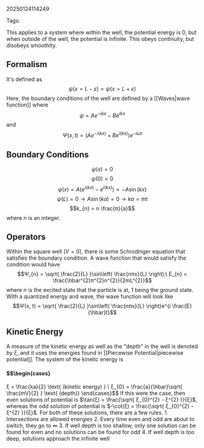 20250124114249

Tags:

This applies to a system where within the well, the potential energy is 0, but when outside of the well, the potential is infinite. This obeys continuity, but disobeys smoothity. 

## Formalism
It's defined as $$ψ(x = L - ε) = ψ(x = L + ε)$$
Here, the boundary conditions of the well are defined by a [[Waves|wave function]] where $$ψ = Ae^{-ikx} - Be^{ikx}$$
and $$Ψ(x, t) = (Ae^{-i(kx)} + Be^{i(kx)})e^{-iωt}$$

## Boundary Conditions
$$ψ(x) = 0$$
$$ψ(0) = 0$$
$$ψ(x) = A(e^{i(kx)} - e^{i(kx)}) \propto  -A\sin(kx)$$
$$ψ(L) = 0 \rightarrow A\sin(ka) = 0 \rightarrow ka = nπ$$
$$k_{n} = n \frac{π}{a}$$
where $n$ is an integer.

## Operators
Within the square well $(V = 0)$, there is some Schrodinger equation that satisfies the boundary condition. A wave function that would satisfy the condition would have $$Ψ_{n} = \sqrt{ \frac{2}{L} }\sin\left( \frac{nπx}{L} \right);\ E_{n} = \frac{\hbar^{2}π^{2}n^{2}}{2mL^{2}}$$
where $n$ is the excited state that the particle is at, 1 being the ground state. With a quantized energy and wave, the wave function will look like $$Ψ(x, t) = \sqrt{ \frac{2}{L} }\sin\left( \frac{nπx}{L} \right)e^{i \frac{E}{\hbar}t}$$

## Kinetic Energy
A measure of the kinetic energy as well as the "depth" in the well is denoted by $ξ$, and it uses the energies found in [[Piecewise Potential|piecewise potential]]. The system of the kinetic energy is 
#### $$\begin{cases}
ξ = \frac{ka}{2} \text{ (kinetic energy) } \\
ξ_{0} = \frac{a}{\hbar}\sqrt{ \frac{mV}{2} } \text{ (depth)}
\end{cases}$$
If this were the case, then even solutions of potential is $\tan(ξ) = \frac{\sqrt{ ξ_{0}^{2} - ξ^{2} }}{ξ}$, whereas the odd solution of potential is $-\cot(ξ) = \frac{\sqrt{ ξ_{0}^{2} - ξ^{2} }}{ξ}$. For both of these solutions, there are a few rules. 
	1. Intersections are allowed energies
	2. Every time even and odd are about to switch, they go to $\infty$
	3. If well depth is too shallow, only one solution can be found for even and no solutions can be found for odd
	4. If well depth is too deep, solutions approach the infinite well
